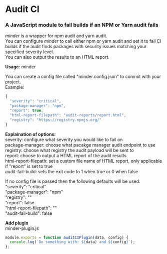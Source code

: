 # Audit CI

### A JavaScript module to fail builds if an NPM or Yarn audit fails

_minder_ is a wrapper for npm audit and yarn audit.<br>
You can configure _minder_ to call either npm or yarn audit and set it to fail CI builds if the audit finds packages with security issues matching your specified severity level. <br>
You can also output the results to an HTML report.

**Usage**: minder

You can create a config file called "minder.config.json" to commit with your project. <br>
Example: <br>

```javascript
{
  "severity": "critical",
  "package-manager": "npm",
  "report": true,
  "html-report-filepath": "audit-reports/report.html",
  "registry": "https://registry.npmjs.org/"
}
```

**Explaination of options:** <br>
severity: configure what severity you would like to fail on <br>
package-manager: choose what pacakge manager audit endpoint to use <br>
registry: choose what registry the audit payload will be sent to <br>
report: choose to output a HTML report of the audit results <br>
html-report-filepath: set a custom file name of HTML report, only applicable if "report" is set to true <br>
audit-fail-build: sets the exit code to 1 when true or 0 when false <br>

If no config file is passed then the following defaults will be used: <br>
"severity": "critical" <br>
"package-manager": "npm" <br>
"registry": "" <br>
"report": false <br>
"html-report-filepath": "" <br>
"audit-fail-build": false <br>

**Add plugin** <br>
minder-plugin.js <br>

```javascript
module.exports = function auditCIPlugin(data, config) {
  console.log(`Do something with: ${data} and ${config}`);
};
```
